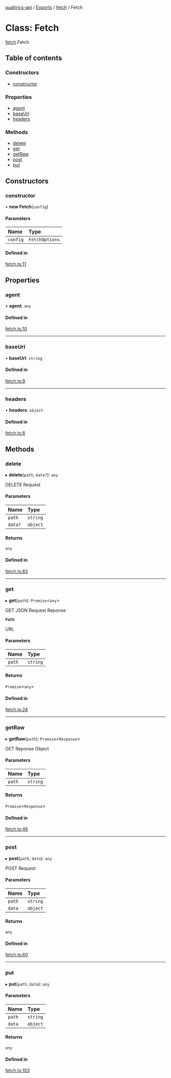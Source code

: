 [qualtrics-api](../README.md) / [Exports](../modules.md) / [fetch](../modules/fetch.md) / Fetch

# Class: Fetch

[fetch](../modules/fetch.md).Fetch

## Table of contents

### Constructors

- [constructor](fetch.Fetch.md#constructor)

### Properties

- [agent](fetch.Fetch.md#agent)
- [baseUrl](fetch.Fetch.md#baseurl)
- [headers](fetch.Fetch.md#headers)

### Methods

- [delete](fetch.Fetch.md#delete)
- [get](fetch.Fetch.md#get)
- [getRaw](fetch.Fetch.md#getraw)
- [post](fetch.Fetch.md#post)
- [put](fetch.Fetch.md#put)

## Constructors

### constructor

• **new Fetch**(`config`)

#### Parameters

| Name | Type |
| :------ | :------ |
| `config` | `FetchOptions` |

#### Defined in

[fetch.ts:11](https://github.com/Miramac/node-qualtrics-api/blob/ab5e8d0/lib/fetch.ts#L11)

## Properties

### agent

• **agent**: `any`

#### Defined in

[fetch.ts:10](https://github.com/Miramac/node-qualtrics-api/blob/ab5e8d0/lib/fetch.ts#L10)

___

### baseUrl

• **baseUrl**: `string`

#### Defined in

[fetch.ts:9](https://github.com/Miramac/node-qualtrics-api/blob/ab5e8d0/lib/fetch.ts#L9)

___

### headers

• **headers**: `object`

#### Defined in

[fetch.ts:8](https://github.com/Miramac/node-qualtrics-api/blob/ab5e8d0/lib/fetch.ts#L8)

## Methods

### delete

▸ **delete**(`path`, `data?`): `any`

DELETE Request

#### Parameters

| Name | Type |
| :------ | :------ |
| `path` | `string` |
| `data?` | `object` |

#### Returns

`any`

#### Defined in

[fetch.ts:83](https://github.com/Miramac/node-qualtrics-api/blob/ab5e8d0/lib/fetch.ts#L83)

___

### get

▸ **get**(`path`): `Promise`<`any`\>

GET JSON Request Reponse

**`Path`**

URL

#### Parameters

| Name | Type |
| :------ | :------ |
| `path` | `string` |

#### Returns

`Promise`<`any`\>

#### Defined in

[fetch.ts:24](https://github.com/Miramac/node-qualtrics-api/blob/ab5e8d0/lib/fetch.ts#L24)

___

### getRaw

▸ **getRaw**(`path`): `Promise`<`Response`\>

GET Reponse Object

#### Parameters

| Name | Type |
| :------ | :------ |
| `path` | `string` |

#### Returns

`Promise`<`Response`\>

#### Defined in

[fetch.ts:46](https://github.com/Miramac/node-qualtrics-api/blob/ab5e8d0/lib/fetch.ts#L46)

___

### post

▸ **post**(`path`, `data`): `any`

POST Request

#### Parameters

| Name | Type |
| :------ | :------ |
| `path` | `string` |
| `data` | `object` |

#### Returns

`any`

#### Defined in

[fetch.ts:60](https://github.com/Miramac/node-qualtrics-api/blob/ab5e8d0/lib/fetch.ts#L60)

___

### put

▸ **put**(`path`, `data`): `any`

#### Parameters

| Name | Type |
| :------ | :------ |
| `path` | `string` |
| `data` | `object` |

#### Returns

`any`

#### Defined in

[fetch.ts:103](https://github.com/Miramac/node-qualtrics-api/blob/ab5e8d0/lib/fetch.ts#L103)
